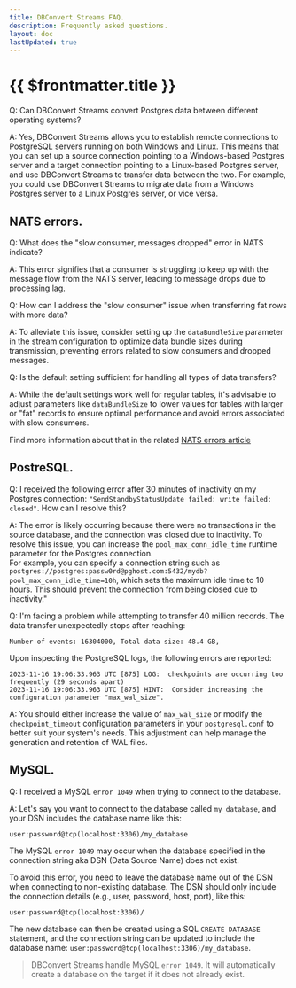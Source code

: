```yaml
---
title: DBConvert Streams FAQ.
description: Frequently asked questions.
layout: doc
lastUpdated: true
---
```


# {{ $frontmatter.title }}

Q: Can DBConvert Streams convert Postgres data between different operating systems?

A: Yes, DBConvert Streams allows you to establish remote connections to PostgreSQL servers running on both Windows and Linux. This means that you can set up a source connection pointing to a Windows-based Postgres server and a target connection pointing to a Linux-based Postgres server, and use DBConvert Streams to transfer data between the two. For example, you could use DBConvert Streams to migrate data from a Windows Postgres server to a Linux Postgres server, or vice versa.


## NATS errors.

Q: What does the "slow consumer, messages dropped" error in NATS indicate?

A: This error signifies that a consumer is struggling to keep up with the message flow from the NATS server, leading to message drops due to processing lag.

Q: How can I address the "slow consumer" issue when transferring fat rows with more data?

A: To alleviate this issue, consider setting up the `dataBundleSize` parameter in the stream configuration to optimize data bundle sizes during transmission, preventing errors related to slow consumers and dropped messages.

Q: Is the default setting sufficient for handling all types of data transfers?

A: While the default settings work well for regular tables, it's advisable to adjust parameters like `dataBundleSize` to lower values for tables with larger or "fat" records to ensure optimal performance and avoid errors associated with slow consumers.

Find more information about that in the related [NATS errors article](https://dbconvert.com/blog/nats-errors-dbconvert-streams/)


## PostreSQL.

Q: I received the following error after 30 minutes of inactivity on my Postgres connection: `"SendStandbyStatusUpdate failed: write failed: closed"`. How can I resolve this?

A: The error is likely occurring because there were no transactions in the source database, and the connection was closed due to inactivity. To resolve this issue, you can increase the `pool_max_conn_idle_time` runtime parameter for the Postgres connection.  
For example, you can specify a connection string such as `postgres://postgres:passw0rd@pghost.com:5432/mydb?pool_max_conn_idle_time=10h`, which sets the maximum idle time to 10 hours. This should prevent the connection from being closed due to inactivity."

Q: I'm facing a problem while attempting to transfer  40 million records. The data transfer unexpectedly stops after reaching:

```
Number of events: 16304000, Total data size: 48.4 GB,
```

Upon inspecting the PostgreSQL logs, the following errors are reported: 
```
2023-11-16 19:06:33.963 UTC [875] LOG:  checkpoints are occurring too frequently (29 seconds apart)
2023-11-16 19:06:33.963 UTC [875] HINT:  Consider increasing the configuration parameter "max_wal_size".
```

A: You should either increase the value of `max_wal_size` or modify the `checkpoint_timeout` configuration parameters in your `postgresql.conf` to better suit your system's needs. This adjustment can help manage the generation and retention of WAL files.


## MySQL.

Q: I received a MySQL `error 1049` when trying to connect to the database.
 
A: Let's say you want to connect to the database called `my_database`, and your DSN includes the database name like this:

```
user:password@tcp(localhost:3306)/my_database
```

The MySQL `error 1049` may occur when the database specified in the connection string aka DSN (Data Source Name) does not exist. 

To avoid this error, you need to leave the database name out of the DSN when connecting to non-existing database. The DSN should only include the connection details (e.g., user, password, host, port), like this:

```
user:password@tcp(localhost:3306)/
```

The new database can then be created using a SQL `CREATE DATABASE` statement, and the connection string can be updated to include the database name: `user:password@tcp(localhost:3306)/my_database`.

> DBConvert Streams handle MySQL `error 1049`. It will automatically create a database on the target if it does not already exist.  
